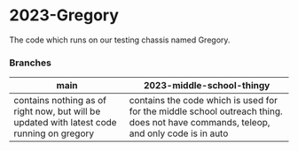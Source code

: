 # 2023-Gregory

The code which runs on our testing chassis named Gregory.

  

### Branches
| main |2023-middle-school-thingy  |
|--|--|
| contains nothing as of right now, but will be updated with latest code running on gregory | contains the code which is used for for the middle school outreach thing. does not have commands, teleop, and only code is in auto  |